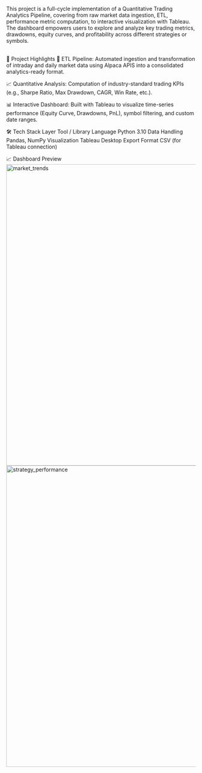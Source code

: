 This project is a full-cycle implementation of a Quantitative Trading Analytics Pipeline, covering from raw market data ingestion, ETL, performance metric computation, to interactive visualization with Tableau. The dashboard empowers users to explore and analyze key trading metrics, drawdowns, equity curves, and profitability across different strategies or symbols.

<br>
🚀 Project Highlights
🧹 ETL Pipeline: Automated ingestion and transformation of intraday and daily market data using Alpaca APIS into a consolidated analytics-ready format.

📈 Quantitative Analysis: Computation of industry-standard trading KPIs (e.g., Sharpe Ratio, Max Drawdown, CAGR, Win Rate, etc.).

📊 Interactive Dashboard: Built with Tableau to visualize time-series performance (Equity Curve, Drawdowns, PnL), symbol filtering, and custom date ranges.

🛠️ Tech Stack
Layer	Tool / Library
Language	Python 3.10
Data Handling	Pandas, NumPy
Visualization	Tableau Desktop
Export Format	CSV (for Tableau connection)

📈 Dashboard Preview
<img width="1081" height="799" alt="market_trends" src="https://github.com/user-attachments/assets/fb0783e9-e349-45b3-9ab4-8a553534075f" />
<img width="1050" height="799" alt="strategy_performance" src="https://github.com/user-attachments/assets/5e1abf98-5503-488f-9e90-7597813ea106" />

